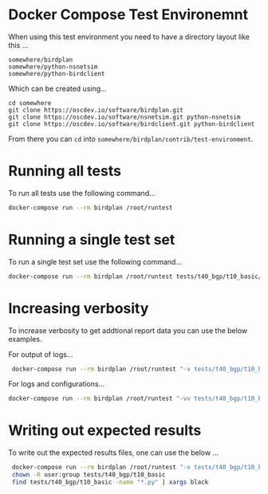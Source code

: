 # Docker Compose Test Environemnt

When using this test environment you need to have a directory layout like this ...

```
somewhere/birdplan
somewhere/python-nsnetsim
somewhere/python-birdclient
```

Which can be created using...
```
cd somewhere
git clone https://oscdev.io/software/birdplan.git
git clone https://oscdev.io/software/nsnetsim.git python-nsnetsim
git clone https://oscdev.io/software/birdclient.git python-birdclient
```

From there you can `cd` into `somewhere/birdplan/contrib/test-environment`.

# Running all tests

To run all tests use the following command...
```bash
docker-compose run --rm birdplan /root/runtest
```

# Running a single test set

To run a single test set use the following command...
```bash
docker-compose run --rm birdplan /root/runtest tests/t40_bgp/t10_basic/peertype_customer/test_bgp.py
```

# Increasing verbosity

To increase verbosity to get addtional report data you can use the below examples.

For output of logs...
```bash
 docker-compose run --rm birdplan /root/runtest "-v tests/t40_bgp/t10_basic"
```

For logs and configurations...
```bash
docker-compose run --rm birdplan /root/runtest "-vv tests/t40_bgp/t10_basic"
```

# Writing out expected results

To write out the expected results files, one can use the below ...
```bash
 docker-compose run --rm birdplan /root/runtest "-v tests/t40_bgp/t10_basic --write-expected"
 chown -R user:group tests/t40_bgp/t10_basic
 find tests/t40_bgp/t10_basic -name "*.py" | xargs black
```